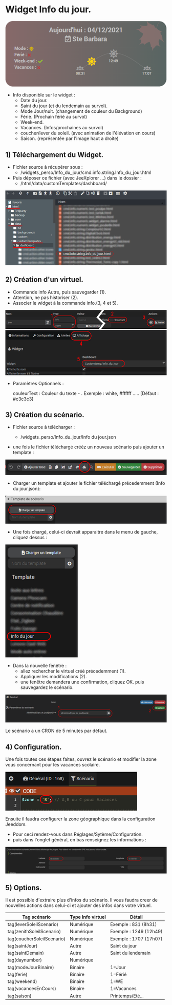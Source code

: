 # Widget Info du jour.

![](doc/images/capture1.png)

- Info disponible sur le widget :
  - Date du jour.
  - Saint du jour (et du lendemain au survol).
  - Mode Jour/nuit. (changement de couleur du Background)
  - Férié. (Prochain férié au survol)
  - Week-end.
  - Vacances. (Infos/prochaines au survol)
  - coucher/lever du soleil. (avec animation de l'élévation en cours)
  - Saison. (représentée par l'image haut a droite)

## 1) Téléchargement du Widget.
- Fichier source à récupérer sous :
  - /widgets_perso/Info_du_jour/cmd.info.string.Info_du_jour.html
- Puis déposer ce fichier (avec JeeXplorer ...) dans le dossier :
  - /html/data/customTemplates/dashboard/
 
 ![](doc/images/capture2.png)

## 2) Création d'un virtuel.
- Commande info Autre, puis sauvegarder (1).
- Attention, ne pas historiser (2).
- Associer le widget à la commande info.(3, 4 et 5).

![](doc/images/installation_virtuel2.png)
![](doc/images/installation_virtuel3.png)


- Paramètres Optionnels :

     couleurText :       	Couleur du texte - . Exemple : white, #ffffff ..... [Défaut : #c3c3c3]

## 3) Création du scénario.

- Fichier source à télécharger :
  - /widgets_perso/Info_du_jour/Info du jour.json
  
- une fois le fichier téléchargé crééz un nouveau scénario puis ajouter un template :

![](doc/images/scenario1.png)

- Charger un template et ajouter le fichier téléchargé précedemment (Info du jour.json):

![](doc/images/scenario2.png)

- Une fois chargé, celui-ci devrait apparaitre dans le menu de gauche, cliquez dessus :

![](doc/images/scenario3.png)
- Dans la nouvelle fenêtre :
  - allez rechercher le virtuel créé précedemment (1).
  - Appliquer les modifications (2).
  - une fenêtre demandera une confirmation, cliquez OK. puis sauvegardez le scénario.

![](doc/images/scenario4.png)

Le scénario a un CRON de 5 minutes par défaut.

## 4) Configuration.
Une fois toutes ces étapes faites, ouvrez le scénario et modifier la zone vous concernant pour les vacances scolaire.

![](doc/images/config1.png)

Ensuite il faudra configurer la zone géographique dans la configuration Jeeddom.
- Pour ceci rendez-vous dans Réglages/Sytème/Configuration.
- puis dans l'onglet général, en bas renseignez les informations :

![](doc/images/config2.png)

## 5) Options.

Il est possible d'extraire plus d'infos du scénario.
Il vous faudra creer de nouvelles actions dans celui-ci et ajouter des infos dans votre virtuel.

|Tag scénario|Type Info virtuel|Détail|
|---|---|---|
|tag(leverSoleilScenario)|Numérique|Exemple : 831 (8h31)
|tag(zenithSoleilScenario)|Numérique|Exemple : 1249 (12h49) |
|tag(coucherSoleilScenario)|Numérique|Exemple : 1707 (17h07) |
|tag(saintJour)|Autre| Saint du jour|
|tag(saintDemain)|Autre| Saint du lendemain|
|tag(daynumber)|Numérique| |
|tag(modeJourBinaire)|Binaire|1=Jour|
|tag(ferie)|Binaire| 1=Férié|
|tag(weekend)|Binaire| 1=WE|
|tag(vacancesEnCours)|Binaire| 1=Vacances|
|tag(saison)|Autre| Printemps/Eté...|


